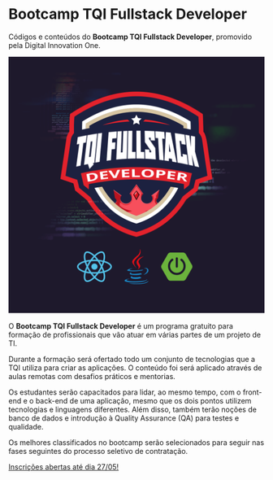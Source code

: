 # Bootcamp TQI Fullstack Developer
Códigos e conteúdos do **Bootcamp TQI Fullstack Developer**, promovido pela Digital Innovation One.

![TQI Fullstack Fullstack Developer](assets/bootcamp-tqi-fullstack-developer.png)

O **Bootcamp TQI Fullstack Developer** é um programa gratuito para formação de profissionais que vão atuar em várias partes de um projeto de TI.

Durante a formação será ofertado todo um conjunto de tecnologias que a TQI utiliza para criar as aplicações. O conteúdo foi será aplicado através de aulas remotas com desafios práticos e mentorias.

Os estudantes serão capacitados para lidar, ao mesmo tempo, com o front-end e o back-end de uma aplicação, mesmo que os dois pontos utilizem tecnologias e linguagens diferentes. Além disso, também terão noções de banco de dados e introdução à Quality Assurance (QA) para testes e qualidade.

Os melhores classificados no bootcamp serão selecionados para seguir nas fases seguintes do processo seletivo de contratação.



[Inscrições abertas até dia 27/05!](https://www.dio.me/bootcamp/tqi-fullstack-developer)


